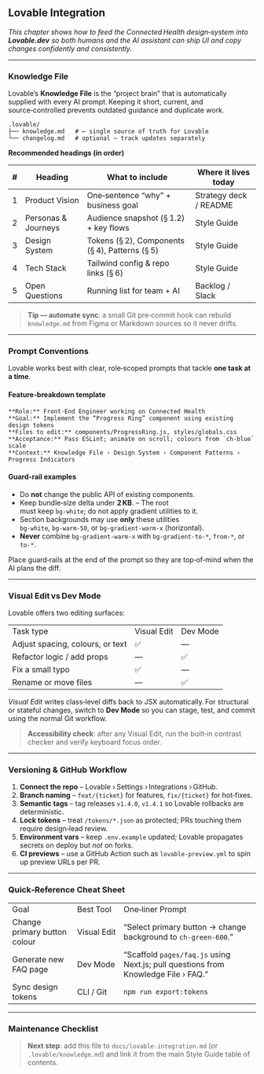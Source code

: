 ## Lovable Integration

_This chapter shows how to feed the Connected Health design‑system into_ **_Lovable.dev_** _so both humans and the AI assistant can ship UI and copy changes confidently and consistently._

---

### Knowledge File
Lovable’s **Knowledge File** is the “project brain” that is automatically supplied with every AI prompt. Keeping it short, current, and source‑controlled prevents outdated guidance and duplicate work.

```
.lovable/
├── knowledge.md   # ← single source of truth for Lovable
└── changelog.md   # optional – track updates separately
```

**Recommended headings (in order)**

|#|Heading|What to include|Where it lives today|
|---|---|---|---|
|1|Product Vision|One‑sentence “why” + business goal|Strategy deck / README|
|2|Personas & Journeys|Audience snapshot (§ 1.2) + key flows|Style Guide|
|3|Design System|Tokens (§ 2), Components (§ 4), Patterns (§ 5)|Style Guide|
|4|Tech Stack|Tailwind config & repo links (§ 6)|Style Guide|
|5|Open Questions|Running list for team + AI|Backlog / Slack|

> **Tip — automate sync**: a small Git pre‑commit hook can rebuild `knowledge.md` from Figma or Markdown sources so it never drifts.

---

### Prompt Conventions
Lovable works best with clear, role‑scoped prompts that tackle **one task at a time**.

#### Feature‑breakdown template

```
**Role:** Front‑End Engineer working on Connected Health
**Goal:** Implement the “Progress Ring” component using existing design tokens
**Files to edit:** components/ProgressRing.js, styles/globals.css
**Acceptance:** Pass ESLint; animate on scroll; colours from `ch‑blue` scale
**Context:** Knowledge File › Design System › Component Patterns › Progress Indicators
```

#### Guard‑rail examples
- Do **not** change the public API of existing components.
- Keep bundle‑size delta under **2 KB**.
– The root <nav> must keep `bg-white`; do not apply gradient utilities to it.
- Section backgrounds may use **only** these utilities  
  `bg-white`, `bg-warm-50`, or `bg-gradient-warm-x` (horizontal).
- **Never** combine `bg-gradient-warm-x` with `bg-gradient-to-*`, `from-*`, or `to-*`.


Place guard‑rails at the end of the prompt so they are top‑of‑mind when the AI plans the diff.

---

### Visual Edit vs Dev Mode
Lovable offers two editing surfaces:

|   |   |   |
|---|---|---|
|Task type|Visual Edit|Dev Mode|
|Adjust spacing, colours, or text|✅|—|
|Refactor logic / add props|—|✅|
|Fix a small typo|✅|—|
|Rename or move files|—|✅|

_Visual Edit_ writes class‑level diffs back to JSX automatically. For structural or stateful changes, switch to **Dev Mode** so you can stage, test, and commit using the normal Git workflow.

> **Accessibility check**: after any Visual Edit, run the built‑in contrast checker and verify keyboard focus order.

---

### Versioning & GitHub Workflow

1. **Connect the repo** – Lovable › Settings › Integrations › GitHub.
2. **Branch naming** – `feat/{ticket}` for features, `fix/{ticket}` for hot‑fixes.
3. **Semantic tags** – tag releases `v1.4.0`, `v1.4.1` so Lovable rollbacks are deterministic.
4. **Lock tokens** – treat `/tokens/*.json` as protected; PRs touching them require design‑lead review.
5. **Environment vars** – keep `.env.example` updated; Lovable propagates secrets on deploy but _not_ on forks.
6. **CI previews** – use a GitHub Action such as `lovable-preview.yml` to spin up preview URLs per PR.

---

### Quick‑Reference Cheat Sheet

|   |   |   |
|---|---|---|
|Goal|Best Tool|One‑liner Prompt|
|Change primary button colour|Visual Edit|“Select primary button → change background to `ch‑green‑600`.”|
|Generate new FAQ page|Dev Mode|“Scaffold `pages/faq.js` using Next.js; pull questions from Knowledge File › FAQ.”|
|Sync design tokens|CLI / Git|`npm run export:tokens`|

---

### Maintenance Checklist

> **Next step**: add this file to `docs/lovable-integration.md` (or `.lovable/knowledge.md`) and link it from the main Style Guide table of contents.
